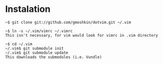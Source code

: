 # Instalation

	~$ git clone git://github.com/gmoshkin/dotvim.git ~/.vim

	~$ ln -s ~/.vim/vimrc ~/.vimrc
	This isn't necessary, for vim would look for vimrc in .vim directory

	~$ cd ~/.vim
	~/.vim$ git submodule init
	~/.vim$ git submodule update
	This downloads the submodules (i.e. Vundle)
